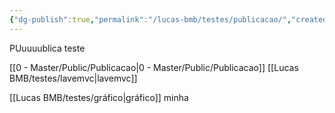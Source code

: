 ```yaml
---
{"dg-publish":true,"permalink":"/lucas-bmb/testes/publicacao/","created":"2025-10-19T13:29:27.687-03:00"}
---
```


PUuuuublica teste

[[0 - Master/Public/Publicacao\|0 - Master/Public/Publicacao]]
[[Lucas BMB/testes/lavemvc\|lavemvc]]



[[Lucas BMB/testes/gráfico\|gráfico]]
minha 

